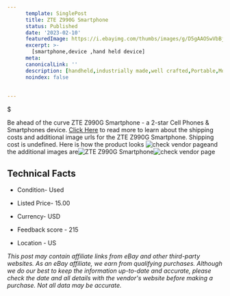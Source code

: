 ```yaml
---
      template: SinglePost
      title: ZTE Z990G Smartphone
      status: Published
      date: '2023-02-10'
      featuredImage: https://i.ebayimg.com/thumbs/images/g/D5gAAOSwVbBj2XDu/s-l225.jpg
      excerpt: >-
        [smartphone,device ,hand held device]
      meta:
      canonicalLink: ''
      description: [handheld,industrially made,well crafted,Portable,Mobile,Compact,Convenient,Lightweight,Maneuverable,Man-portable,Miniature,Carriable,Hand-held,Light,Holdable,Transportable,Mobile device,Pocket-sized,On-the-go,Wireless,Cordless,Compact size,Convenient size, smartphone,device ,hand held device]
      noindex: false
        
        
---
```

$

Be ahead of the curve ZTE Z990G Smartphone - a 2-star Cell Phones & Smartphones device. [Click Here](https://www.ebay.com/itm/385385024433?hash=item59babccbb1%3Ag%3AD5gAAOSwVbBj2XDu&mkevt=1&mkcid=1&mkrid=711-53200-19255-0&campid=%253CePNCampaignId%253E&customid=%253CreferenceId%253E&toolid=10049) to read more to learn about the shipping costs and additional image urls for the ZTE Z990G Smartphone. Shipping cost is undefined. Here is how the product looks ![check vendor page](https://i.ebayimg.com/thumbs/images/g/D5gAAOSwVbBj2XDu/s-l225.jpg)and the additional images are![ZTE Z990G Smartphone](https://i.ebayimg.com/images/g/D5gAAOSwVbBj2XDu/s-l1600.jpg)![check vendor page](https://origin-galleryplus.ebayimg.com/ws/web/385385024433_2_0_1/225x225.jpg,https://origin-galleryplus.ebayimg.com/ws/web/385385024433_3_0_1/225x225.jpg,https://origin-galleryplus.ebayimg.com/ws/web/385385024433_4_0_1/225x225.jpg,https://origin-galleryplus.ebayimg.com/ws/web/385385024433_5_0_1/225x225.jpg,https://origin-galleryplus.ebayimg.com/ws/web/385385024433_6_0_1/225x225.jpg)



 ## Technical Facts 



     
      

 - Condition- Used 


      

 - Listed Price- 15.00 


      

 - Currency- USD 


      

 - Feedback score - 215 


      

 - Location - US 


      
      

 *_This post may contain affiliate links from eBay and other third-party websites. As an eBay affiliate, we earn from qualifying purchases. Although we do our best to keep the information up-to-date and accurate, please check the date and all details with the vendor's website before making a purchase. Not all data may be accurate._*






